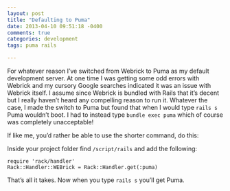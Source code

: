 ```yaml
---
layout: post
title: "Defaulting to Puma"
date: 2013-04-10 09:51:18 -0400
comments: true
categories: development
tags: puma rails

---
```

For whatever reason I’ve switched from Webrick to Puma as my default development server. At one time I was getting some odd errors with Webrick and my cursory Google searches indicated it was an issue with Webrick itself. I assume since Webrick is bundled with Rails that it’s decent but I really haven’t heard any compelling reason to run it. Whatever the case, I made the switch to Puma but found that when I would type ```rails s``` Puma wouldn’t boot. I had to instead type ```bundle exec puma``` which of course was completely unacceptable!<!-- more -->

If like me, you’d rather be able to use the shorter command, do this:

Inside your project folder find ```/script/rails``` and add the following:

``` ruby-raw
require 'rack/handler'
Rack::Handler::WEBrick = Rack::Handler.get(:puma)
```

That’s all it takes. Now when you type ```rails s``` you’ll get Puma.